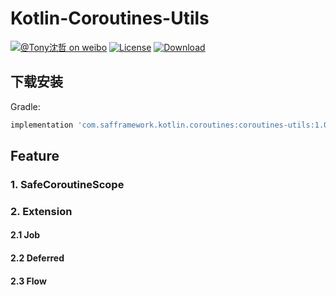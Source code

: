 # Kotlin-Coroutines-Utils

[![@Tony沈哲 on weibo](https://img.shields.io/badge/weibo-%40Tony%E6%B2%88%E5%93%B2-blue.svg)](http://www.weibo.com/fengzhizi715)
[![License](https://img.shields.io/badge/license-Apache%202-lightgrey.svg)](https://www.apache.org/licenses/LICENSE-2.0.html)
[ ![Download](https://api.bintray.com/packages/fengzhizi715/maven/coroutines-utils/images/download.svg) ](https://bintray.com/fengzhizi715/maven/coroutines-utils/_latestVersion)

## 下载安装

Gradle:

```groovy
implementation 'com.safframework.kotlin.coroutines:coroutines-utils:1.0.6'
```

## Feature

### 1. SafeCoroutineScope

### 2. Extension

#### 2.1 Job

#### 2.2 Deferred

#### 2.3 Flow
